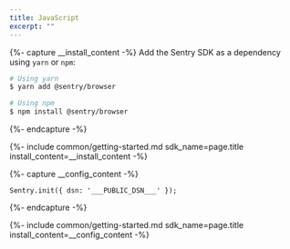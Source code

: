 ```yaml
---
title: JavaScript
excerpt: ""
---
```


{%- capture __install_content -%}
Add the Sentry SDK as a dependency using `yarn` or `npm`:

```bash
# Using yarn
$ yarn add @sentry/browser

# Using npm
$ npm install @sentry/browser
```
{%- endcapture -%}

{%- include common/getting-started.md 
sdk_name=page.title
install_content=__install_content -%}

{%- capture __config_content -%}

```Sentry.init({ dsn: '___PUBLIC_DSN___' });```

{%- endcapture -%}

{%- include common/getting-started.md 
sdk_name=page.title
install_content=__config_content -%}